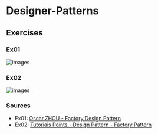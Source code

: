 # Designer-Patterns
## Exercises

### Ex01

![images](https://oscarzhou.github.io/images/post/20170913001.png)



### Ex02
![images](https://www.tutorialspoint.com/design_pattern/images/factory_pattern_uml_diagram.jpg)



### Sources

<ul>
<li>Ex01: <a href="https://oscarzhou.github.io/blog/other/2017/09/13/factory-design-pattern">Oscar.ZHOU - Factory Design Pattern</a></li>
<li>Ex02: <a href="https://www.tutorialspoint.com/design_pattern/factory_pattern.htm">Tutoriais Points - Design Pattern - Factory Pattern</a></li>
</ul>

   
